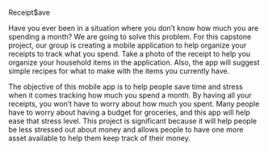 Receipt$ave

Have you ever been in a situation where you don’t know how much you are spending a month? We are going to solve this problem.
For this capstone project, our group is creating a mobile application to help organize your receipts to track what you spend. 
Take a photo of the receipt to help you organize your household items in the application. 
Also, the app will suggest simple recipes for what to make with the items you currently have.

The objective of this mobile app is to help people save time and stress when it comes tracking how much you spend a month. 
By having all your receipts, you won’t have to worry about how much you spent. Many people have to worry about having a budget for groceries,
and this app will help ease that stress level. This project is significant because it will help people be less stressed out 
about money and allows people to have one more asset available to help them keep track of their money.

